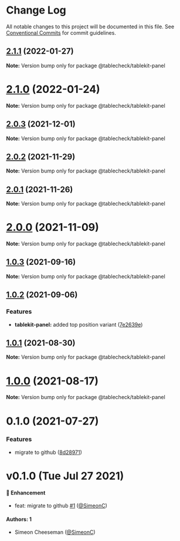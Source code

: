 # Change Log

All notable changes to this project will be documented in this file.
See [Conventional Commits](https://conventionalcommits.org) for commit guidelines.

## [2.1.1](https://github.com/tablecheck/tablekit/compare/@tablecheck/tablekit-panel@2.1.0...@tablecheck/tablekit-panel@2.1.1) (2022-01-27)

**Note:** Version bump only for package @tablecheck/tablekit-panel





# [2.1.0](https://github.com/tablecheck/tablekit/compare/@tablecheck/tablekit-panel@2.0.3...@tablecheck/tablekit-panel@2.1.0) (2022-01-24)

**Note:** Version bump only for package @tablecheck/tablekit-panel





## [2.0.3](https://github.com/tablecheck/tablekit/compare/@tablecheck/tablekit-panel@2.0.2...@tablecheck/tablekit-panel@2.0.3) (2021-12-01)

**Note:** Version bump only for package @tablecheck/tablekit-panel





## [2.0.2](https://github.com/tablecheck/tablekit/compare/@tablecheck/tablekit-panel@2.0.1...@tablecheck/tablekit-panel@2.0.2) (2021-11-29)

**Note:** Version bump only for package @tablecheck/tablekit-panel





## [2.0.1](https://github.com/tablecheck/tablekit/compare/@tablecheck/tablekit-panel@2.0.0...@tablecheck/tablekit-panel@2.0.1) (2021-11-26)

**Note:** Version bump only for package @tablecheck/tablekit-panel





# [2.0.0](https://github.com/tablecheck/tablekit/compare/@tablecheck/tablekit-panel@1.0.3...@tablecheck/tablekit-panel@2.0.0) (2021-11-09)

**Note:** Version bump only for package @tablecheck/tablekit-panel





## [1.0.3](https://github.com/tablecheck/tablekit/compare/@tablecheck/tablekit-panel@1.0.2...@tablecheck/tablekit-panel@1.0.3) (2021-09-16)

**Note:** Version bump only for package @tablecheck/tablekit-panel





## [1.0.2](https://github.com/tablecheck/tablekit/compare/@tablecheck/tablekit-panel@1.0.1...@tablecheck/tablekit-panel@1.0.2) (2021-09-06)


### Features

* **tablekit-panel:** added top position variant ([7e2639e](https://github.com/tablecheck/tablekit/commit/7e2639e5485b4e5135afa7b048d3890a1576c391))





## [1.0.1](https://github.com/tablecheck/tablekit/compare/@tablecheck/tablekit-panel@1.0.0...@tablecheck/tablekit-panel@1.0.1) (2021-08-30)

**Note:** Version bump only for package @tablecheck/tablekit-panel





# [1.0.0](https://github.com/tablecheck/tablekit/compare/@tablecheck/tablekit-panel@0.1.0...@tablecheck/tablekit-panel@1.0.0) (2021-08-17)

**Note:** Version bump only for package @tablecheck/tablekit-panel





# 0.1.0 (2021-07-27)


### Features

* migrate to github ([8d28971](https://github.com/tablecheck/tablekit/commit/8d28971175010fcb2a3cd9c48a749e7af1bdc9f9))





# v0.1.0 (Tue Jul 27 2021)

#### 🚀 Enhancement

- feat: migrate to github [#1](https://github.com/tablecheck/tablekit/pull/1) ([@SimeonC](https://github.com/SimeonC))

#### Authors: 1

- Simeon Cheeseman ([@SimeonC](https://github.com/SimeonC))
